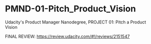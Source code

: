 # PMND-01-Pitch_Product_Vision
Udacity's Product Manager Nanodegree, PROJECT 01: Pitch a Product Vision

FINAL REVIEW: https://review.udacity.com/#!/reviews/2151547

